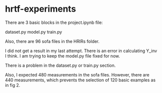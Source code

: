 # hrtf-experiments

There are 3 basic blocks in the project.ipynb file:

dataset.py
model.py
train.py

Also, there are 96 sofa files in the HRIRs folder.

I did not get a result in my last attempt. There is an error in calculating Y_inv I think. I am trying to keep the model.py file fixed for now.

There is a problem in the dataset.py or train.py section.

Also, I expected 480 measurements in the sofa files. However, there are 440 measurements, which prevents the selection of 120 basic examples as in fig 2.
